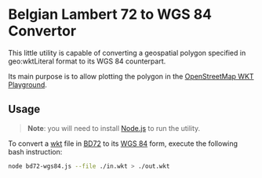 # Belgian Lambert 72 to WGS 84 Convertor
This little utility is capable of converting a geospatial polygon specified in geo:wktLiteral format to its WGS 84 counterpart.

Its main purpose is to allow plotting the polygon in the [OpenStreetMap WKT Playground](https://clydedacruz.github.io/openstreetmap-wkt-playground/).

## Usage
> **Note**: you will need to install [Node.js](https://nodejs.org/en/) to run the utility. 

To convert a [wkt](https://en.wikipedia.org/wiki/Well-known_text_representation_of_geometry) file in [BD72](https://epsg.io/31370) to its [WGS 84](https://epsg.io/4326) form, execute the following bash instruction:

```bash
node bd72-wgs84.js --file ./in.wkt > ./out.wkt
```
